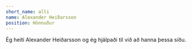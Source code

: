 ```yaml
---
short_name: alli
name: Alexander Heiðarsson
position: Hönnuður
---
```

Ég heiti Alexander Heiðarsson og ég hjálpaði til við að hanna þessa síðu.
